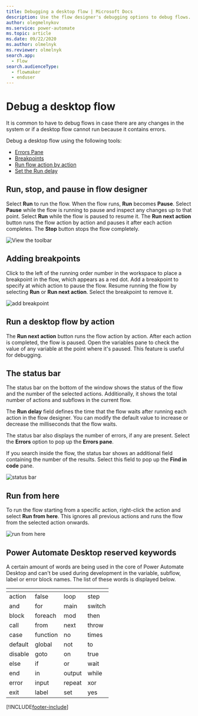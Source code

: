 ```yaml
---
title: Debugging a desktop flow | Microsoft Docs
description: Use the flow designer's debugging options to debug flows.
author: olegmelnykov
ms.service: power-automate
ms.topic: article
ms.date: 09/22/2020
ms.author: olmelnyk
ms.reviewer: olmelnyk
search.app: 
  - Flow
search.audienceType: 
  - flowmaker
  - enduser
---
```


# Debug a desktop flow



It is common to have to debug flows in case there are any changes in the system or if a desktop flow cannot run because it contains errors. 
<!--note from editor: It would be good to link to the topics about these things. -->

Debug a desktop flow using the following tools:
* [Errors Pane](errors.md)
* [Breakpoints](#adding-breakpoints)
* [Run flow action by action](#run-a-desktop-flow-by-action)
* [Set the Run delay](#the-status-bar)

## Run, stop, and pause in flow designer

Select **Run** to run the flow. When the flow runs, **Run** becomes **Pause**. Select **Pause** while the flow is running to pause and inspect any changes up to that point. Select **Run** while the flow is paused to resume it. The **Run next action** button runs the flow action by action and pauses it after each action completes. The **Stop** button stops the flow completely.

![View the toolbar](\media\run-stop-pause\toolbar.png)

## Adding breakpoints

Click to the left of the running order number in the workspace to place a breakpoint in the flow, which appears as a red dot. Add a breakpoint to specify at which action to pause the flow. Resume running the flow by selecting **Run** or **Run next action**. Select the breakpoint to remove it.

![add breakpoint](\media\adding-breakpoints\add-breakpoint.png)

## Run a desktop flow by action

The **Run next action** button runs the flow action by action. After each action is completed, the flow is paused. Open the variables pane to check the value of any variable at the point where it's paused. This feature is useful for debugging.

## The status bar

The status bar on the bottom of the window shows the status of the flow and the number of the selected actions. Additionally, it shows the total number of actions and subflows in the current flow. 

The **Run delay** field defines the time that the flow waits after running each action in the flow designer. You can modify the default value to increase or decrease the milliseconds that the flow waits.

The status bar also displays the number of errors, if any are present. Select the **Errors** option to pop up the **Errors pane**. 

If you search inside the flow, the status bar shows an additional field containing the number of the results. Select this field to pop up the **Find in code** pane.

![status bar](\media\status-bar\status-bar.png)

## Run from here

To run the flow starting from a specific action, right-click the action and select **Run from here**. This ignores all previous actions and runs the flow from the selected action onwards.

![run from here](\media\run-stop-pause\run-from-here.png)

## Power Automate Desktop reserved keywords

A certain amount of words are being used in the core of Power Automate Desktop and can't be used during development in the variable, subflow, label or error block names.
The list of these words is displayed below.

|<!-- --> |<!-- --> |<!-- --> |<!-- --> |
|----|----|----|----|
|action|false|loop|step|
|and|for|main|switch|
|block|foreach|mod|then|
|call|from|next|throw|
|case|function|no|times|
|default|global|not|to|
|disable|goto|on|true|
|else|if|or|wait|
|end|in|output|while|
|error|input|repeat|xor|
|exit|label|set|yes|


[!INCLUDE[footer-include](../includes/footer-banner.md)]